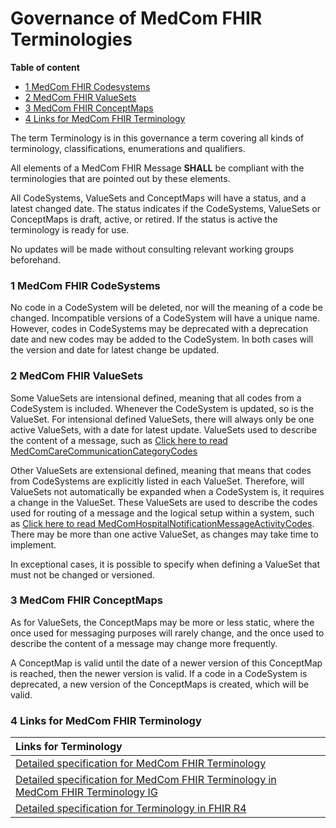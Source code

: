 # Governance of MedCom FHIR Terminologies

**Table of content**
* [1 MedCom FHIR Codesystems](#1-medcom-fhir-codesystems)
* [2 MedCom FHIR ValueSets](#2-medcom-fhir-valuesets)
* [3 MedCom FHIR ConceptMaps](#3-medcom-fhir-conceptmaps)
* [4 Links for MedCom FHIR Terminology](#4-links-for-medcom-fhir-terminology)

The term Terminology is in this governance a term covering all kinds of terminology, classifications, enumerations and qualifiers.

All elements of a MedCom FHIR Message **SHALL** be compliant with the terminologies that are pointed out by these elements.

All CodeSystems, ValueSets and ConceptMaps will have a status, and a latest changed date. The status indicates if the CodeSystems, ValueSets or ConceptMaps is draft, active, or retired. If the status is active the terminology is ready for use.

No updates will be made without consulting relevant working groups beforehand.

### 1 MedCom FHIR CodeSystems

No code in a CodeSystem will be deleted, nor will the meaning of a code be changed. Incompatible versions of a CodeSystem will have a unique name.
However, codes in CodeSystems may be deprecated with a deprecation date and new codes may be added to the CodeSystem. In both cases will the version and date for latest change be updated.

### 2 MedCom FHIR ValueSets

Some ValueSets are intensional defined, meaning that all codes from a CodeSystem is included. Whenever the CodeSystem is updated, so is the ValueSet. For intensional defined ValueSets, there will always only be one active ValueSets, with a date for latest update. ValueSets used to describe the content of a message, such as [Click here to read MedComCareCommunicationCategoryCodes](https://build.fhir.org/ig/medcomdk/dk-medcom-terminology/ValueSet-medcom-careCommunication-categories.html)

Other ValueSets are extensional defined, meaning that means that codes from CodeSystems are explicitly listed in each ValueSet. Therefore, will ValueSets not automatically be expanded when a CodeSystem is, it requires a change in the ValueSet. These ValueSets are used to describe the codes used for routing of a message and the logical setup within a system, such as [Click here to read MedComHospitalNotificationMessageActivityCodes](https://build.fhir.org/ig/medcomdk/dk-medcom-terminology/ValueSet-medcom-hospitalNotification-messageActivities.html). There may be more than one active ValueSet, as changes may take time to implement.

In exceptional cases, it is possible to specify when defining a ValueSet that must not be changed or versioned.

### 3 MedCom FHIR ConceptMaps

As for ValueSets, the ConceptMaps may be more or less static, where the once used for messaging purposes will rarely change, and the once used to describe the content of a message may change more frequently.

A ConceptMap is valid until the date of a newer version of this ConceptMap is reached, then the newer version is valid. If a code in a CodeSystem is deprecated, a new version of the ConceptMaps is created, which will be valid.

### 4 Links for MedCom FHIR Terminology

| Links for Terminology|
|:---|
|<a href="https://medcomdk.github.io/dk-medcom-terminology/">Detailed specification for MedCom FHIR Terminology</a>
|<a href="https://build.fhir.org/ig/medcomdk/dk-medcom-terminology/" target="_blank">Detailed specification for MedCom FHIR Terminology in MedCom FHIR Terminology IG</a>
|<a href="http://hl7.org/fhir/R4/terminology-service.html" target="_blank">Detailed specification for Terminology in FHIR R4</a>
